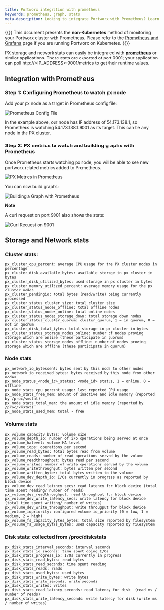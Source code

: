 ```yaml
---
title: Portworx integration with prometheus
keywords: prometheus, graph, stats
meta-description: Looking to integrate Portworx with Prometheus? Learn to integrate PX storage with Prometheus for monitoring today!
---
```

{{<info>}}
This document presents the **non-Kubernetes** method of monitoring your Portworx cluster with Prometheus. Please refer to the [Prometheus and Grafana](/portworx-install-with-kubernetes/operate-and-maintain-on-kubernetes/monitoring/monitoring-px-prometheusandgrafana.1/) page if you are running Portworx on Kubernetes.
{{</info>}}


PX storage and network stats can easily be integrated with [**prometheus**](https://prometheus.io) or similar applications.
These stats are exported at port 9001; your application can poll http://&lt;IP_ADDRESS&gt;:9001/metrics to get their runtime values.

## Integration with Prometheus

### Step 1: Configuring Prometheus to watch px node
Add your px node as a target in Prometheus config file:

![Prometheus Config File](/img/prometheus-config.png "Prometheus Config File")

In the example above, our node has IP address of 54.173.138.1, so Prometheus is watching 54.173.138.1:9001 as its target. This can be any node in the PX cluster.

### Step 2: PX metrics to watch and building graphs with Prometheus

Once Prometheus starts watching px node, you will be able to see new portworx related metrics added to Prometheus.

![PX Metrics in Prometheus](/img/px-metrics-in-prometheus.png "PX Metrics in Prometheus")

You can now build graphs:

![Building a Graph with Prometheus](/img/building-a-graph-with-prometheus.png "Building a Graph with Prometheus")

**Note**

A curl request on port 9001 also shows the stats:

![Curl Request on 9001](/img/curl-request-on-9001.png "Curl Request on 9001")

## Storage and Network stats

### Cluster stats:

```text
px_cluster_cpu_percent: average CPU usage for the PX cluster nodes in percentage
px_cluster_disk_available_bytes: available storage in px cluster in bytes
px_cluster_disk_utilized_bytes: used storage in px cluster in bytes
px_cluster_memory_utilized_percent: average memory usage for the px cluster nodes
px_cluster_pendingio: total bytes (read/write) being currently processed
px_cluster_status_cluster_size: total cluster size
px_cluster_status_nodes_offline: total offline nodes
px_cluster_status_nodes_online: total online nodes
px_cluster_status_nodes_storage_down: total storage down nodes
px_cluster_status_cluster_quorum: cluster_quorum, 1 = in quorum, 0 = not in quorum
px_cluster_disk_total_bytes: total storage in px cluster in bytes
px_cluster_status_storage_nodes_online: number of nodes proving storage which are online (these participate in quorum)
px_cluster_status_storage_nodes_offline: number of nodes proving storage which are offline (these participate in quorum)
```

### Node stats

```text
px_network_io_bytessent: bytes sent by this node to other nodes
px_network_io_received_bytes: bytes received by this node from other nodes
px_node_status_<node_id>_status: <node_id> status, 1 = online, 0 = offline
px_node_stats_cpu_percent_usage: last reported CPU usage
px_node_stats_free_mem: amount of inactive and idle memory (reported by /proc/vmstat)
px_node_stats_total_mem: the amount of idle memory (reported by /proc/vmstat)
px_node_stats_used_mem: total - free
```

### Volume stats

```text
px_volume_capacity_bytes: volume size
px_volume_depth_io: number of i/o operations being served at once
px_volume_halevel: volume HA level
px_volume_iops: operations per second
px_volume_read_bytes: total bytes read from volume
px_volume_reads: number of read operations served by the volume
px_volume_readthroughput: bytes read per second
px_volume_writes: number of write operations served by the volume
px_volume_writethroughput: bytes written per second
px_volume_written_bytes: total bytes written to the volume
px_volume_dev_depth_io: I/Os currently in progress as reported by block device
px_volume_dev_read_latency_secs: read latency for block device (total time spent reading/ number of reads)
px_volume_dev_readthroughput: read throughput for block device
px_volume_dev_write_latency_secs: write latency for block device (total time spent writing/ number of writes)
px_volume_dev_write_throughput: write througput for block device
px_volume_iopriority: configured volume io_priority (0 = low, 1 = medium, 2 = high)
px_volume_fs_capacity_bytes_bytes: total size reported by filesystem
px_volume_fs_usage_bytes_bytes: used capacity reported by filesystem
```

### Disk stats: collected from /proc/diskstats

```text
px_disk_stats_interval_seconds: interval seconds
px_disk_stats_io_seconds: time spent doing I/Os
px_disk_stats_progress_io: I/Os currently in progress
px_disk_stats_read_bytes: read bytes
px_disk_stats_read_seconds: time spent reading
px_disk_stats_reads: reads
px_disk_stats_used_bytes: used bytes
px_disk_stats_write_bytes: write bytes
px_disk_stats_write_seconds: write seconds
px_disk_stats_writes: writes
px_disk_stats_read_latency_seconds: read latency for disk  (read ms / number of reads)
px_disk_stats_write_latency_seconds: write latency for disk (write ms / number of writes)
```
